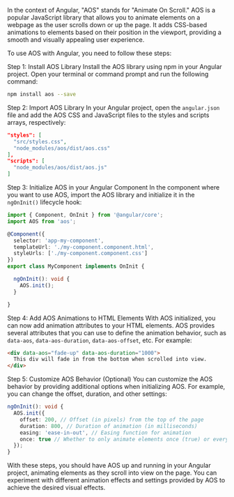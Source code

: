 In the context of Angular, "AOS" stands for "Animate On Scroll." AOS is a popular JavaScript library that allows you to animate elements on a webpage as the user scrolls down or up the page. It adds CSS-based animations to elements based on their position in the viewport, providing a smooth and visually appealing user experience.

To use AOS with Angular, you need to follow these steps:

Step 1: Install AOS Library
Install the AOS library using npm in your Angular project. Open your terminal or command prompt and run the following command:

```bash
npm install aos --save
```

Step 2: Import AOS Library
In your Angular project, open the `angular.json` file and add the AOS CSS and JavaScript files to the styles and scripts arrays, respectively:

```json
"styles": [
  "src/styles.css",
  "node_modules/aos/dist/aos.css"
],
"scripts": [
  "node_modules/aos/dist/aos.js"
]
```

Step 3: Initialize AOS in your Angular Component
In the component where you want to use AOS, import the AOS library and initialize it in the `ngOnInit()` lifecycle hook:

```typescript
import { Component, OnInit } from '@angular/core';
import AOS from 'aos';

@Component({
  selector: 'app-my-component',
  templateUrl: './my-component.component.html',
  styleUrls: ['./my-component.component.css']
})
export class MyComponent implements OnInit {

  ngOnInit(): void {
    AOS.init();
  }

}
```

Step 4: Add AOS Animations to HTML Elements
With AOS initialized, you can now add animation attributes to your HTML elements. AOS provides several attributes that you can use to define the animation behavior, such as `data-aos`, `data-aos-duration`, `data-aos-offset`, etc. For example:

```html
<div data-aos="fade-up" data-aos-duration="1000">
  This div will fade in from the bottom when scrolled into view.
</div>
```

Step 5: Customize AOS Behavior (Optional)
You can customize the AOS behavior by providing additional options when initializing AOS. For example, you can change the offset, duration, and other settings:

```typescript
ngOnInit(): void {
  AOS.init({
    offset: 200, // Offset (in pixels) from the top of the page
    duration: 800, // Duration of animation (in milliseconds)
    easing: 'ease-in-out', // Easing function for animation
    once: true // Whether to only animate elements once (true) or every time they come into view (false)
  });
}
```

With these steps, you should have AOS up and running in your Angular project, animating elements as they scroll into view on the page. You can experiment with different animation effects and settings provided by AOS to achieve the desired visual effects.